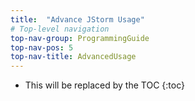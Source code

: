 ```yaml
---
title:  "Advance JStorm Usage"
# Top-level navigation
top-nav-group: ProgrammingGuide
top-nav-pos: 5
top-nav-title: AdvancedUsage
---
```


* This will be replaced by the TOC
{:toc}
